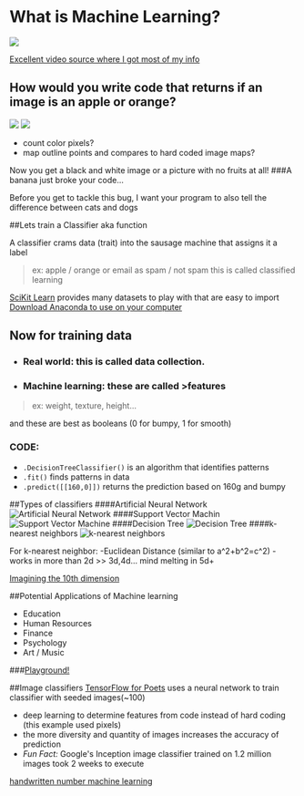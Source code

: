 # What is Machine Learning?

![](http://vignette4.wikia.nocookie.net/uncyclopedia/images/e/e3/Arnold_governator.jpg/revision/20070220123156)

[Excellent video source where I got most of my info](https://www.youtube.com/channel/UC_x5XG1OV2P6uZZ5FSM9Ttw)






## How would you write code that returns if an image is an apple or orange?

![](http://juliandance.org/wp-content/uploads/2016/01/RedApple.jpg)
![](http://media.istockphoto.com/photos/orange-picture-id185284489?k=6&m=185284489&s=170667a&w=0&h=TvhyH04fVa5kQ_LdU4CCwytvBRDxPhmKC8KZXa2YYsU=)
- count color pixels? 
- map outline points and compares to hard coded image maps?


Now you get a black and white image or a picture with no fruits at all!
###A banana just broke your code...

Before you get to tackle this bug, I want your program to also tell the difference between cats and dogs





##Lets train a Classifier aka function

A classifier crams data (trait) into the sausage machine that assigns it a label 

> ex: apple / orange   or   email as spam / not spam
	this is called classified learning 

[SciKit Learn](http://scikit-learn.org/stable/install.html) provides many datasets to play with that are easy to import
[Download Anaconda to use on your computer](https://www.continuum.io/downloads)





## Now for training data
- ### Real world: this is called data collection. 
- ### Machine learning: these are called >features

> ex: weight, texture, height...

and these are best as booleans (0 for bumpy, 1 for smooth)




### CODE:
- `.DecisionTreeClassifier()` is an algorithm that identifies patterns 
- `.fit()` finds patterns in data
- `.predict([[160,0]])` returns the prediction based on 160g and bumpy




##Types of classifiers
####Artificial Neural Network
![Artificial Neural Network](https://www.tutorialspoint.com/artificial_intelligence/images/atypical_ann.jpg)
####Support Vector Machin
![Support Vector Machine](http://www.alivelearn.net/wp-content/uploads/2009/10/svm_linear_2class.png)
####Decision Tree
![Decision Tree](https://www.tutorialspoint.com/data_mining/images/dm_decision_tree.jpg)
####k-nearest neighbors
![k-nearest neighbors](http://www.saedsayad.com/images/KNN_example_1.png)

For k-nearest neighbor:
-Euclidean Distance (similar to a^2+b^2=c^2)
-works in more than 2d >> 3d,4d... mind melting in 5d+

[Imagining the 10th dimension](http://www.tenthdimension.com/medialinks.php)


##Potential Applications of Machine learning
- Education
- Human Resources
- Finance
- Psychology
- Art / Music

###[Playground!](http://playground.tensorflow.org/?utm_campaign=ai_series_pipeline_051116&utm_source=gdev&utm_medium=yt-desc#activation=tanh&batchSize=10&dataset=circle&regDataset=reg-plane&learningRate=0.03&regularizationRate=0&noise=0&networkShape=4,2&seed=0.96356&showTestData=false&discretize=false&percTrainData=50&x=true&y=true&xTimesY=false&xSquared=false&ySquared=false&cosX=false&sinX=false&cosY=false&sinY=false&collectStats=false&problem=classification&initZero=false&hideText=false">playground)






##Image classifiers
[TensorFlow for Poets](https://codelabs.developers.google.com/codelabs/tensorflow-for-poets/?utm_campaign=chrome_series_machinelearning_063016&utm_source=gdev&utm_medium=yt-desc#0) uses a neural network to train classifier with seeded images(~100)

- deep learning to determine features from code instead of hard coding (this example used pixels)
- the more diversity and quantity of images increases the accuracy of prediction
- *Fun Fact:* Google's Inception image classifier trained on 1.2 million images took 2 weeks to execute


[handwritten number machine learning](https://www.youtube.com/watch?v=Gj0iyo265bc)

